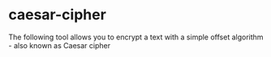 # caesar-cipher
The following tool allows you to encrypt a text with a simple offset algorithm - also known as Caesar cipher
